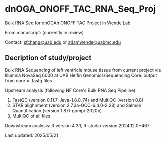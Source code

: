 # dnOGA_ONOFF_TAC_RNA_Seq_Proj
 Bulk RNA Seq for dnOGAh ONOFF TAC Project in Wende Lab
 
 From manuscript: (currently in review)
 
 Contact: sfchang@uab.edu or adamwende@uabmc.edu

## Decription of study/project 

Bulk RNA Sequencing of left ventricle mouse tissue from current project via Illumnia NovaSeq 6000 at UAB Helfin Genomics/Sequencing Core: output from core = .fastq files

Upstream analysis (following NF Core's Bulk RNA Seq Pipeline):
1) FastQC (version 0.11.7-Java-1.8.0_74) and MultiQC (version 0.8)
2) STAR alighnment (version 2.7.3a-GCC-6.4.0-2.28) and Salmon Quantification (version 1.8.0-gompi-2020b)
3) MultiQC of all files

Downstream analysis: R version 4.3.1, R-studio version 2024.12.0+467

Last updated: 2025/05/21
